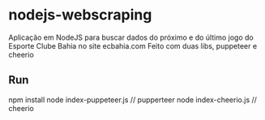 # nodejs-webscraping

Aplicação em NodeJS para buscar dados do próximo e do último jogo do Esporte Clube Bahia no site ecbahia.com
Feito com duas libs, puppeteer e cheerio

## Run
npm install
node index-puppeteer.js // pupperteer
node index-cheerio.js // cheerio
